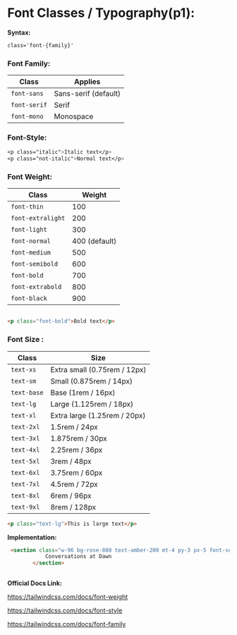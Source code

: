 # Font Classes / Typography(p1):

**Syntax:**

```css
class='font-{family}'
```

### **Font Family:**

| Class | Applies |
| --- | --- |
| `font-sans` | Sans-serif (default) |
| `font-serif` | Serif |
| `font-mono` | Monospace |

### Font-Style:

```css
<p class="italic">Italic text</p>
<p class="not-italic">Normal text</p>
```

### **Font Weight:**

| Class | Weight |
| --- | --- |
| `font-thin` | 100 |
| `font-extralight` | 200 |
| `font-light` | 300 |
| `font-normal` | 400 (default) |
| `font-medium` | 500 |
| `font-semibold` | 600 |
| `font-bold` | 700 |
| `font-extrabold` | 800 |
| `font-black` | 900 |

```html

<p class="font-bold">Bold text</p>

```

### **Font Size :**

| Class | Size |
| --- | --- |
| `text-xs` | Extra small (0.75rem / 12px) |
| `text-sm` | Small (0.875rem / 14px) |
| `text-base` | Base (1rem / 16px) |
| `text-lg` | Large (1.125rem / 18px) |
| `text-xl` | Extra large (1.25rem / 20px) |
| `text-2xl` | 1.5rem / 24px |
| `text-3xl` | 1.875rem / 30px |
| `text-4xl` | 2.25rem / 36px |
| `text-5xl` | 3rem / 48px |
| `text-6xl` | 3.75rem / 60px |
| `text-7xl` | 4.5rem / 72px |
| `text-8xl` | 6rem / 96px |
| `text-9xl` | 8rem / 128px |

```html
<p class="text-lg">This is large text</p>
```

**Implementation:**

```html
 <section class="w-96 bg-rose-800 text-amber-200 mt-4 py-3 px-5 font-serif italic font-black">
            Conversations at Dawn
        </section>
    
```

**Official Docs Link:**

<aside>

https://tailwindcss.com/docs/font-weight

https://tailwindcss.com/docs/font-style

https://tailwindcss.com/docs/font-family

</aside>

